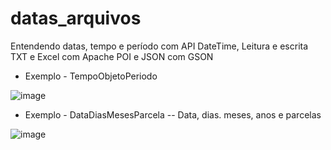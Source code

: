 # datas_arquivos
Entendendo datas, tempo e período com API DateTime, Leitura e escrita TXT e Excel com Apache POI e JSON com GSON


* Exemplo - TempoObjetoPeriodo

![image](https://user-images.githubusercontent.com/11823640/192267897-bb66c65a-3355-4a15-883f-e7eb34bd1a3e.png)


* Exemplo - DataDiasMesesParcela
-- Data, dias. meses, anos e parcelas

![image](https://user-images.githubusercontent.com/11823640/192278370-3de50fc5-eec6-42b0-b842-adb92a484fbb.png)
